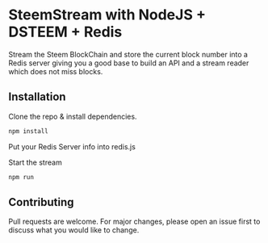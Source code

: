 # SteemStream with NodeJS + DSTEEM + Redis

Stream the Steem BlockChain and store the current block number into a Redis server giving you a good base to build an API and a stream reader which does not miss blocks.

## Installation

Clone the repo & install dependencies.
```bash
npm install 
```
Put your Redis Server info into redis.js

Start the stream 
```bash
npm run
```

## Contributing
Pull requests are welcome. For major changes, please open an issue first to discuss what you would like to change.
